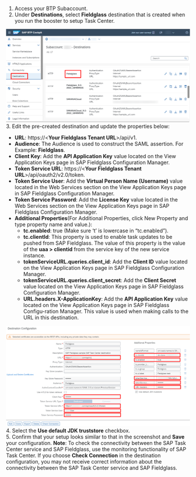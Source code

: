 1. Access your BTP Subaccount.  
2. Under **Destinations**, select **Fieldglass** destination that is created when you run the booster to setup Task Center.

![Configure BTP Destinations 1](images/D1.png)
3. Edit the pre-created destination and update the properties below:
   * __URL__: https://<**Your Fieldglass Tenant URL**>/api/v1.
   * __Audience__: The Audience is used to construct the SAML assertion. For Example: **Fieldglass**.
   * __Client Key__: Add the **API Application Key** value located on the View Application Keys page in SAP Fieldglass Configuration Manager.
   * __Token Service URL__: https://<**Your Fieldglass Tenant URL**>/api/oauth2/v2.0/token.
   * __Token Service User__: Add the **Virtual Person Name (Username)** value located in the Web Services section on the View Application Keys page in SAP Fieldglass Configuration Manager.
   * __Token Service Password__: Add the **License Key** value located in the Web Services section on the View Application Keys page in SAP Fieldglass Configuration Manager.
   * __Additional Properties__(For Additional Properties, click New Property and type property name and value.):
        * __tc.enabled__: true  (Make sure ‘t’ is lowercase in “tc.enabled”).
        * __tc.clientId__: This property is used to enable task updates to be pushed from SAP Fieldglass. The value of this property is the value of the **uaa > clientid** from the service key of the new service instance.
        * __tokenServiceURL.queries.client_id__: Add the **Client ID** value located on the View Application Keys page in SAP Fieldglass Configuration Manager.
        * __tokenServiceURL.queries.client_secret__: Add the **Client Secret** value located on the View Application Keys page in SAP Fieldglass Configuration Manager.
        * __URL.headers.X-ApplicationKey__: Add the **API Application Key** value located on the View Application Keys page in SAP Fieldglass Configu-ration Manager. This value is used when making calls to the URL in this destination.

![Configure BTP Destinations 1](images/D2.png)
4. Select the **Use default JDK truststore** checkbox.  
5. Confirm that your setup looks similar to that in the screenshot and **Save** your configuration.
**Note**: To check the connectivity between the SAP Task Center service and SAP Fieldglass, use the monitoring functionality of SAP Task Center. If you choose **Check Connection** in the destination configuration, you may not receive correct information about the connectivity between the SAP Task Center service and SAP Fieldglass.
